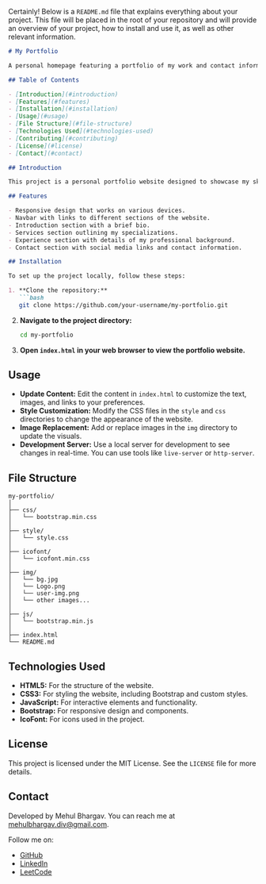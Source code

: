 Certainly! Below is a `README.md` file that explains everything about your project. This file will be placed in the root of your repository and will provide an overview of your project, how to install and use it, as well as other relevant information.

```markdown
# My Portfolio

A personal homepage featuring a portfolio of my work and contact information. This site highlights my web development projects, technical skills, and professional experiences.

## Table of Contents

- [Introduction](#introduction)
- [Features](#features)
- [Installation](#installation)
- [Usage](#usage)
- [File Structure](#file-structure)
- [Technologies Used](#technologies-used)
- [Contributing](#contributing)
- [License](#license)
- [Contact](#contact)

## Introduction

This project is a personal portfolio website designed to showcase my skills and projects as a web developer and digital marketing expert. It includes sections about my specializations, experience, education, and contact information.

## Features

- Responsive design that works on various devices.
- Navbar with links to different sections of the website.
- Introduction section with a brief bio.
- Services section outlining my specializations.
- Experience section with details of my professional background.
- Contact section with social media links and contact information.

## Installation

To set up the project locally, follow these steps:

1. **Clone the repository:**
   ```bash
   git clone https://github.com/your-username/my-portfolio.git
   ```

2. **Navigate to the project directory:**
   ```bash
   cd my-portfolio
   ```

3. **Open `index.html` in your web browser to view the portfolio website.**

## Usage

- **Update Content:** Edit the content in `index.html` to customize the text, images, and links to your preferences.
- **Style Customization:** Modify the CSS files in the `style` and `css` directories to change the appearance of the website.
- **Image Replacement:** Add or replace images in the `img` directory to update the visuals.
- **Development Server:** Use a local server for development to see changes in real-time. You can use tools like `live-server` or `http-server`.

## File Structure

```
my-portfolio/
│
├── css/
│   └── bootstrap.min.css
│
├── style/
│   └── style.css
│
├── icofont/
│   └── icofont.min.css
│
├── img/
│   └── bg.jpg
│   └── Logo.png
│   └── user-img.png
│   └── other images...
│
├── js/
│   └── bootstrap.min.js
│
├── index.html
└── README.md
```

## Technologies Used

- **HTML5:** For the structure of the website.
- **CSS3:** For styling the website, including Bootstrap and custom styles.
- **JavaScript:** For interactive elements and functionality.
- **Bootstrap:** For responsive design and components.
- **IcoFont:** For icons used in the project.

## License

This project is licensed under the MIT License. See the `LICENSE` file for more details.

## Contact

Developed by Mehul Bhargav. You can reach me at [mehulbhargav.div@gmail.com](mailto:mehulbhargav.div@gmail.com).

Follow me on:
- [GitHub](https://github.com/mrMehulbhargav)
- [LinkedIn](https://www.linkedin.com/in/mrmehulbhargav)
- [LeetCode](https://leetcode.com/u/mrMehulbhargav/)
```
